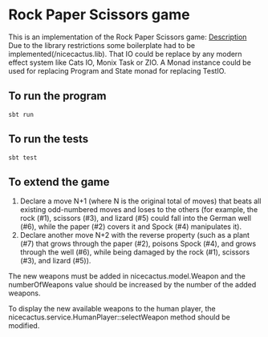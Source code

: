# Rock Paper Scissors game

This is an implementation of the Rock Paper Scissors game: [Description](https://en.wikipedia.org/wiki/Rock_paper_scissors)
Due to the library restrictions some boilerplate had to be implemented(/nicecactus.lib). That IO could be replace by any modern effect system like Cats IO, Monix Task or ZIO. A Monad instance could be used for replacing Program and State monad for replacing TestIO.

## To run the program

`sbt run`

## To run the tests

`sbt test`

## To extend the game

1. Declare a move N+1 (where N is the original total of moves) that beats all existing odd-numbered moves and loses to the others (for example, the rock (#1), scissors (#3), and lizard (#5) could fall into the German well (#6), while the paper (#2) covers it and Spock (#4) manipulates it).
1. Declare another move N+2 with the reverse property (such as a plant (#7) that grows through the paper (#2), poisons Spock (#4), and grows through the well (#6), while being damaged by the rock (#1), scissors (#3), and lizard (#5)).

The new weapons must be added in nicecactus.model.Weapon and the numberOfWeapons value should be increased by the number of the added weapons.

To display the new available weapons to the human player, the nicecactus.service.HumanPlayer::selectWeapon method should be modified.
